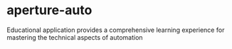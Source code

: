 # aperture-auto
Educational application provides a comprehensive learning experience for mastering the technical aspects of automation
